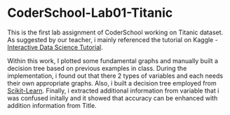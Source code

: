 # CoderSchool-Lab01-Titanic

This is the first lab assignment of CoderSchool working on Titanic dataset. As suggested by our teacher, i mainly referenced the tutorial on Kaggle - [Interactive Data Science Tutorial](https://www.kaggle.com/helgejo/an-interactive-data-science-tutorial).

Within this work, I plotted some fundamental graphs and manually built a decision tree based on previous examples in class. During the implementation, i found out that there 2 types of variables and each needs their own appropriate graphs. Also, i built a decision tree employed from [Scikit-Learn](http://scikit-learn.org/stable/modules/tree.html). Finally, i extracted additional information from variable that i was confused initally and it showed that accuracy can be enhanced with addition information from Title. 

